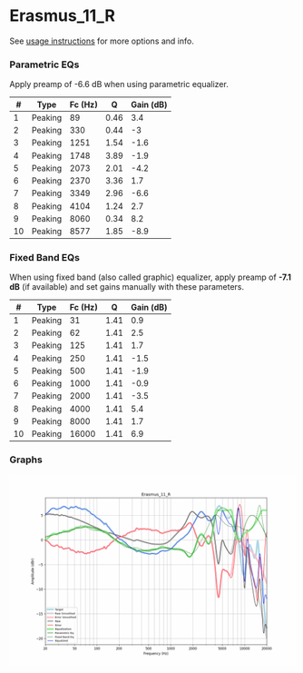 # Erasmus_11_R
See [usage instructions](https://github.com/jaakkopasanen/AutoEq#usage) for more options and info.

### Parametric EQs
Apply preamp of -6.6 dB when using parametric equalizer.

|   # | Type    |   Fc (Hz) |    Q |   Gain (dB) |
|-----|---------|-----------|------|-------------|
|   1 | Peaking |        89 | 0.46 |         3.4 |
|   2 | Peaking |       330 | 0.44 |        -3   |
|   3 | Peaking |      1251 | 1.54 |        -1.6 |
|   4 | Peaking |      1748 | 3.89 |        -1.9 |
|   5 | Peaking |      2073 | 2.01 |        -4.2 |
|   6 | Peaking |      2370 | 3.36 |         1.7 |
|   7 | Peaking |      3349 | 2.96 |        -6.6 |
|   8 | Peaking |      4104 | 1.24 |         2.7 |
|   9 | Peaking |      8060 | 0.34 |         8.2 |
|  10 | Peaking |      8577 | 1.85 |        -8.9 |

### Fixed Band EQs
When using fixed band (also called graphic) equalizer, apply preamp of **-7.1 dB** (if available) and set gains manually with these parameters.

|   # | Type    |   Fc (Hz) |    Q |   Gain (dB) |
|-----|---------|-----------|------|-------------|
|   1 | Peaking |        31 | 1.41 |         0.9 |
|   2 | Peaking |        62 | 1.41 |         2.5 |
|   3 | Peaking |       125 | 1.41 |         1.7 |
|   4 | Peaking |       250 | 1.41 |        -1.5 |
|   5 | Peaking |       500 | 1.41 |        -1.9 |
|   6 | Peaking |      1000 | 1.41 |        -0.9 |
|   7 | Peaking |      2000 | 1.41 |        -3.5 |
|   8 | Peaking |      4000 | 1.41 |         5.4 |
|   9 | Peaking |      8000 | 1.41 |         1.7 |
|  10 | Peaking |     16000 | 1.41 |         6.9 |

### Graphs
![](./Erasmus_11_R.png)
